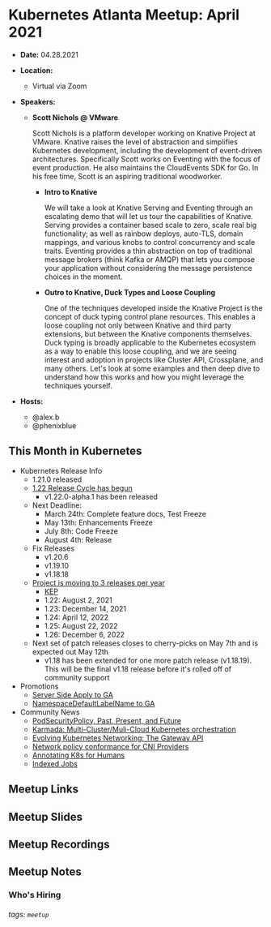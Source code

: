 # Kubernetes Atlanta Meetup: April 2021<!--Month Year-->

- **Date:** 04.28.2021<!--date as MM.DD.YYYY-->
- **Location:**
    - Virtual via Zoom
- **Speakers:**
    - **Scott Nichols @ VMware**
    
        Scott Nichols is a platform developer working on Knative Project at VMware. Knative raises the level of abstraction and simplifies Kubernetes development, including the development of event-driven architectures. Specifically Scott works on Eventing with the focus of event production. He also maintains the CloudEvents SDK for Go. In his free time, Scott is an aspiring traditional woodworker.
        
        - **Intro to Knative**<!--presentation title-->

            We will take a look at Knative Serving and Eventing through an escalating demo that will let us tour the capabilities of Knative. Serving provides a container based scale to zero, scale real big functionality; as well as rainbow deploys, auto-TLS, domain mappings, and various knobs to control concurrency and scale traits. Eventing provides a thin abstraction on top of traditional message brokers (think Kafka or AMQP) that lets you compose your application without considering the message persistence choices in the moment.

        - **Outro to Knative, Duck Types and Loose Coupling**

            One of the techniques developed inside the Knative Project is the concept of duck typing control plane resources. This enables a loose coupling not only between Knative and third party extensions, but between the Knative components themselves. Duck typing is broadly applicable to the Kubernetes ecosystem as a way to enable this loose coupling, and we are seeing interest and adoption in projects like Cluster API, Crossplane, and many others. Let's look at some examples and then deep dive to understand how this works and how you might leverage the techniques yourself.

- **Hosts:**
    - @alex.b
    - @phenixblue

## This Month in Kubernetes

- Kubernetes Release Info
    - 1.21.0 released
    - [1.22 Release Cycle has begun](https://github.com/kubernetes/sig-release/tree/master/releases/release-1.22)
        - v1.22.0-alpha.1 has been released
    - Next Deadline: 
        - March 24th: Complete feature docs, Test Freeze
        - May 13th: Enhancements Freeze
        - July 8th: Code Freeze
        - August 4th: Release
    - Fix Releases
        - v1.20.6
        - v1.19.10
        - v1.18.18
    - [Project is moving to 3 releases per year](https://groups.google.com/g/kubernetes-dev/c/IxnWeVRIadM)
        - [KEP](https://github.com/kubernetes/enhancements/pull/2567)
        - 1.22: August 2, 2021
        - 1.23: December 14, 2021
        - 1.24: April 12, 2022
        - 1.25: August 22, 2022
        - 1.26: December 6, 2022
    - Next set of patch releases closes to cherry-picks on May 7th and is expected out May 12th
        - v1.18 has been extended for one more patch release (v1.18.19). This will be the final v1.18 release before it's rolled off of community support
- Promotions
    - [Server Side Apply to GA](https://github.com/kubernetes/kubernetes/pull/100139)
    - [NamespaceDefaultLabelName to GA](https://github.com/kubernetes/kubernetes/pull/101342)
- Community News
    - [PodSecurityPolicy, Past, Present, and Future](https://kubernetes.io/blog/2021/04/06/podsecuritypolicy-deprecation-past-present-and-future/)
    - [Karmada: Multi-Cluster/Muli-Cloud Kubernetes orchestration](https://github.com/karmada-io/karmada)
    - [Evolving Kubernetes Networking: The Gateway API](https://kubernetes.io/blog/2021/04/22/evolving-kubernetes-networking-with-the-gateway-api/)
    - [Network policy conformance for CNI Providers](https://kubernetes.io/blog/2021/04/20/defining-networkpolicy-conformance-cni-providers/)
    - [Annotating K8s for Humans](https://kubernetes.io/blog/2021/04/20/annotating-k8s-for-humans/)
    - [Indexed Jobs](https://kubernetes.io/blog/2021/04/19/introducing-indexed-jobs/)

## Meetup Links

## Meetup Slides

## Meetup Recordings

## Meetup Notes

### Who's Hiring 

<!--Company Name: Positions hiring for (link to hiring page), Contact Name/email/etc-->

###### tags: `meetup` <!--Add additional tags for `year`, `month` and anything else pertinent-->